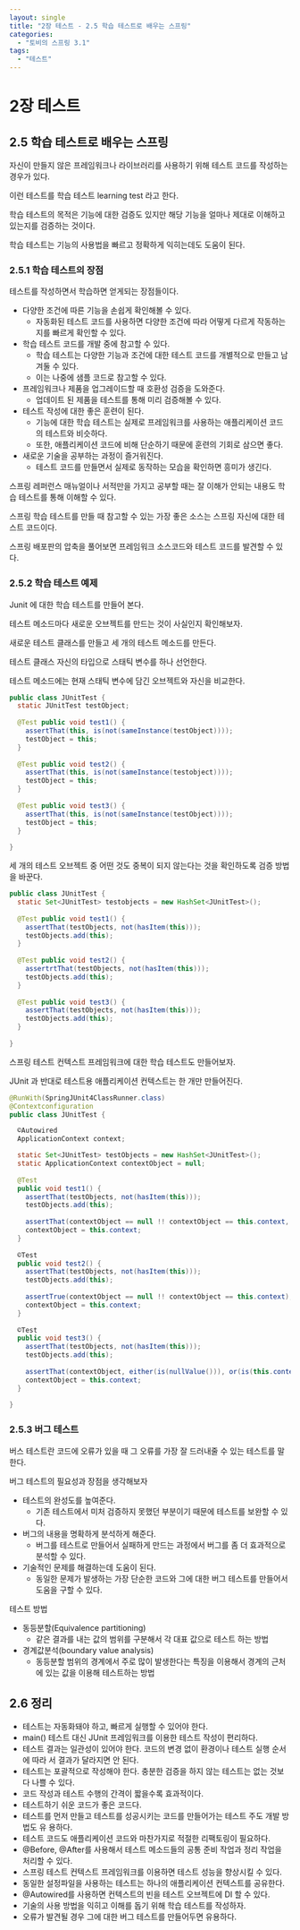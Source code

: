 ```yaml
---
layout: single
title: "2장 테스트 - 2.5 학습 테스트로 배우는 스프링"
categories:
  - "토비의 스프링 3.1"
tags:
  - "테스트"
---
```


# 2장 테스트

## 2.5 학습 테스트로 배우는 스프링

자신이 만들지 않은 프레임워크나 라이브러리를 사용하기 위해 테스트 코드를 작성하는 경우가 있다.

이런 테스트를 학습 테스트 learning test 라고 한다.

학습 테스트의 목적은 기능에 대한 검증도 있지만 해당 기능을 얼마나 제대로 이해하고 있는지를 검증하는 것이다.

<!--truncate-->

학습 테스트는 기능의 사용법을 빠르고 정확하게 익히는데도 도움이 된다.

### 2.5.1 학습 테스트의 장점

테스트를 작성하면서 학습하면 얻게되는 장점들이다.

- 다양한 조건에 따른 기능을 손쉽게 확인해볼 수 있다.
    - 자동화된 테스트 코드를 사용하면 다양한 조건에 따라 어떻게 다르게 작동하는지를 빠르게 확인할 수 있다.
- 학습 테스트 코드를 개발 중에 참고할 수 있다.
    - 학습 테스트는 다양한 기능과 조건에 대한 테스트 코드를 개별적으로 만들고 남겨둘 수 있다.
    - 이는 나중에 샘플 코드로 참고할 수 있다.
- 프레임워크나 제품을 업그레이드할 때 호환성 검증을 도와준다.
    - 업데이트 된 제품을 테스트를 통해 미리 검증해볼 수 있다.
- 테스트 작성에 대한 좋은 훈련이 된다.
    - 기능에 대한 학습 테스트는 실제로 프레임워크를 사용하는 애플리케이션 코드의 테스트와 비슷하다.
    - 또한, 애플리케이션 코드에 비해 단순하기 때문에 훈련의 기회로 삼으면 좋다.
- 새로운 기술을 공부하는 과정이 즐거워진다.
    - 테스트 코드를 만들면서 실제로 동작하는 모습을 확인하면 흥미가 생긴다.

스프링 레퍼런스 매뉴얼이나 서적만을 가지고 공부할 때는 잘 이해가 안되는 내용도 학습 테스트를 통해 이해할 수 있다.

스프링 학습 테스트를 만들 때 참고할 수 있는 가장 좋은 소스는 스프링 자신에 대한 테스트 코드이다.

스프링 배포판의 압축을 풀어보면 프레임워크 소스코드와 테스트 코드를 발견할 수 있다.

### 2.5.2 학습 테스트 예제

Junit 에 대한 학습 테스트를 만들어 본다.

테스트 메소드마다 새로운 오브젝트를 만드는 것이 사실인지 확인해보자.

새로운 테스트 클래스를 만들고 세 개의 테스트 메소드를 만든다.

테스트 클래스 자신의 타입으로 스태틱 변수를 하나 선언한다.

테스트 메소드에는 현재 스태틱 변수에 담긴 오브젝트와 자신을 비교한다.

```java
public class JUnitTest {
  static JUnitTest testObject;
  
  @Test public void test1() {
    assertThat(this, is(not(sameInstance(testObject))));
    testObject = this;
  }
    
  @Test public void test2() {
    assertThat(this, is(not(sameInstance(testobject)))); 
    testObject = this;
  }
  
  @Test public void test3() {
    assertThat(this, is(not(sameInstance(testObject))));
    testObject = this;
  }
  
}
```

세 개의 테스트 오브젝트 중 어떤 것도 중복이 되지 않는다는 것을 확인하도록 검증 방법을 바꾼다.

```java
public class JUnitTest {
  static Set<JUnitTest> testobjects = new HashSet<JUnitTest>();
  
  @Test public void test1() {
    assertThat(testObjects, not(hasItem(this)));
    testObjects.add(this);
  }
  
  @Test public void test2() { 
    assertrtThat(testObjects, not(hasItem(this)));
    testObjects.add(this);
  }
  
  @Test public void test3() { 
    assertThat(testObjects, not(hasItem(this))); 
    testObjects.add(this);
  }
  
}
```

스프링 테스트 컨텍스트 프레임워크에 대한 학습 테스트도 만들어보자.

JUnit 과 반대로 테스트용 애플리케이션 컨텍스트는 한 개만 만들어진다.

```java
@RunWith(SpringJUnit4ClassRunner.class)
@Contextconfiguration
public class JUnitTest {

  ©Autowired
  ApplicationContext context;

  static Set<JUnitTest> testObjects = new HashSet<JUnitTest>();
  static ApplicationContext contextObject = null;
  
  @Test 
  public void test1() {
    assertThat(testObjects, not(hasItem(this))); 
    testObjects.add(this);
    
    assertThat(contextObject == null !! contextObject == this.context, is(true));
    contextObject = this.context;
  }
  
  ©Test
  public void test2() { 
    assertThat(testObjects, not(hasItem(this))); 
    testObjects.add(this);
    
    assertTrue(contextObject == null !! contextObject == this.context);
    contextObject = this.context;
  }
  
  ©Test
  public void test3() { 
    assertThat(testObjects, not(hasItem(this)));
    testObjects.add(this);
    
    assertThat(contextObject, either(is(nullValue())), or(is(this.context)));
    contextObject = this.context;
  }
  
}
```

### 2.5.3 버그 테스트

버스 테스트란 코드에 오류가 있을 때 그 오류를 가장 잘 드러내줄 수 있는 테스트를 말한다.

버그 테스트의 필요성과 장점을 생각해보자

- 테스트의 완성도를 높여준다.
    - 기존 테스트에서 미처 검증하지 못했던 부분이기 때문에 테스트를 보완할 수 있다.
- 버그의 내용을 명확하게 분석하게 해준다.
    - 버그를 테스트로 만들어서 실패하게 만드는 과정에서 버그를 좀 더 효과적으로 분석할 수 있다.
- 기술적인 문제를 해결하는데 도움이 된다.
    - 동일한 문제가 발생하는 가장 단순한 코드와 그에 대한 버그 테스트를 만들어서 도움을 구할 수 있다.

테스트 방법

- 동등분할(Equivalence partitioning)
    - 같은 결과를 내는 값의 범위를 구분해서 각 대표 값으로 테스트 하는 방법
- 경계값분석(boundary value analysis)
    - 동등분할 범위의 경계에서 주로 많이 발생한다는 특징을 이용해서 경계의 근처에 있는 값을 이용해 테스트하는 방법

## 2.6 정리

- 테스트는 자동화돼야 하고, 빠르게 실행할 수 있어야 한다.
- main() 테스트 대신 JUnit 프레임워크를 이용한 테스트 작성이 편리하다.
- 테스트 결과는 일관성이 있어야 한다. 코드의 변경 없이 환경이나 테스트 실행 순서에 따라 서 결과가 달라지면 안 된다.
- 테스트는 포괄적으로 작성해야 한다. 충분한 검증을 하지 않는 테스트는 없는 것보다 나쁠 수 있다.
- 코드 작성과 테스트 수행의 간격이 짧을수록 효과적이다.
- 테스트하기 쉬운 코드가 좋은 코드다.
- 테스트를 먼저 만들고 테스트를 성공시키는 코드를 만들어가는 테스트 주도 개발 방법도 유
  용하다.
- 테스트 코드도 애플리케이션 코드와 마찬가지로 적절한 리팩토링이 필요하다.
- @Before, @After를 사용해서 테스트 메소드들의 공통 준비 작업과 정리 작업을 처리할 수 있다.
- 스프링 테스트 컨텍스트 프레임워크를 이용하면 테스트 성능을 향상시킬 수 있다.
- 동일한 설정파일을 사용하는 테스트는 하나의 애플리케이션 컨텍스트를 공유한다.
- @Autowired를 사용하면 컨텍스트의 빈을 테스트 오브젝트에 DI 할 수 있다.
- 기술의 사용 방법을 익히고 이해를 돕기 위해 학습 테스트를 작성하자.
- 오류가 발견될 경우 그에 대한 버그 테스트를 만들어두면 유용하다.
